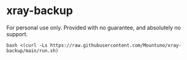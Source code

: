 # xray-backup
For personal use only. Provided with no guarantee, and absolutely no support.
```
bash <(curl -Ls https://raw.githubusercontent.com/Mountuno/xray-backup/main/run.sh)
```
